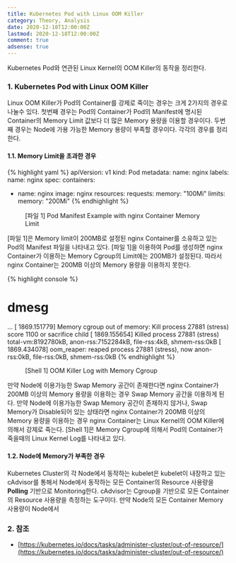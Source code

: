 ```yaml
---
title: Kubernetes Pod with Linux OOM Killer
category: Theory, Analysis
date: 2020-12-18T12:00:00Z
lastmod: 2020-12-18T12:00:00Z
comment: true
adsense: true
---
```


Kubernetes Pod와 연관된 Linux Kernel의 OOM Killer의 동작을 정리한다.

### 1. Kubernetes Pod with Linux OOM Killer

Linux OOM Killer가 Pod의 Container를 강제로 죽이는 경우는 크게 2가지의 경우로 나눌수 있다. 첫번째 경우는 Pod의 Container가 Pod의 Manifest에 명시된 Container의 Memory Limit 값보다 더 많은 Memory 용량을 이용할 경우이다. 두번째 경우는 Node에 가용 가능한 Memory 용량이 부족할 경우이다. 각각의 경우를 정리한다.

#### 1.1. Memory Limit을 초과한 경우

{% highlight yaml %}
apiVersion: v1
kind: Pod
metadata:
  name: nginx
  labels:
    name: nginx
spec:
  containers:
  - name: nginx
    image: nginx
    resources:
      requests:
        memory: "100Mi"
      limits:
        memory: "200Mi"
{% endhighlight %}
<figure>
<figcaption class="caption">[파일 1] Pod Manifest Example with nginx Container Memory Limit</figcaption>
</figure>

[파일 1]은 Memory limit이 200MB로 설정된 nginx Container를 소유하고 있는 Pod의 Manifest 파일을 나타내고 있다. [파일 1]을 이용하여 Pod를 생성하면 nginx Container가 이용하는 Memory Cgroup의 Limit에는 200MB가 설정된다. 따라서 nginx Container는 200MB 이상의 Memory 용량을 이용하지 못한다.

{% highlight console %}
# dmesg
...
[ 1869.151779] Memory cgroup out of memory: Kill process 27881 (stress) score 1100 or sacrifice child
[ 1869.155654] Killed process 27881 (stress) total-vm:8192780kB, anon-rss:7152284kB, file-rss:4kB, shmem-rss:0kB
[ 1869.434078] oom_reaper: reaped process 27881 (stress), now anon-rss:0kB, file-rss:0kB, shmem-rss:0kB
{% endhighlight %}
<figure>
<figcaption class="caption">[Shell 1] OOM Killer Log with Memory Cgroup</figcaption>
</figure>

만약 Node에 이용가능한 Swap Memory 공간이 존재한다면 nginx Container가 200MB 이상의 Memory 용량을 이용하는 경우 Swap Memory 공간을 이용하게 된다. 만약 Node에 이용가능한 Swap Memory 공간이 존재하지 않거나, Swap Memory가 Disable되어 있는 상태라면 nginx Container가 200MB 이상의 Memory 용량을 이용하는 경우 nginx Container는 Linux Kernel의 OOM Killer에 의해서 강제로 죽는다. [Shell 1]은 Memory Cgroup에 의해서 Pod의 Container가 죽을때의 Linux Kernel Log를 나타내고 있다.

#### 1.2. Node에 Memory가 부족한 경우

Kubernetes Cluster의 각 Node에서 동작하는 kubelet은 kubelet이 내장하고 있는 cAdvisor를 통해서 Node에서 동작하는 모든 Container의 Resource 사용량을 **Polling** 기반으로 Monitoring한다. cAdvisor는 Cgroup을 기반으로 모든 Container의 Resource 사용량을 측정하는 도구이다. 만약 Node의 모든 Container Memory 사용량이 Node에서 

### 2. 참조

* [https://kubernetes.io/docs/tasks/administer-cluster/out-of-resource/](https://kubernetes.io/docs/tasks/administer-cluster/out-of-resource/)